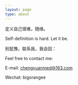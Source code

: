 ```yaml
---
layout: page
type: about
---
```


定义自己很难，随缘。

Self-definition is hard. Let it be.

别犹豫，联系我，我会回：

Feel free to contact me:

E-mail: chengyuanmed@163.com

Wechat: bigorangee